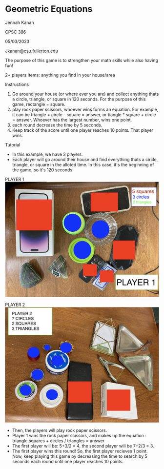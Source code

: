 # Geometric Equations
Jennah Kanan

CPSC 386

05/03/2023

Jkanan@csu.fullerton.edu

The purpose of this game is to strengthen your math skills while also having fun!

2+ players 
Items: anything you find in your house/area

Instructions 
1. Go around your house (or where ever you are) and collect anything thats a circle, triangle, or square in 120 seconds. For the purpose of this game, rectangle = square. 
2. play rock paper scissors, whoever wins forms an equation. For example, it can be triangle + circle - square = answer, or tiangle * square + circle = answer. Whoever has the largest number, wins one point. 
3. each round decrease the time by 5 seconds.
4. Keep track of the score until one player reaches 10 points. That player wins.  

Tutorial
* In this example, we have 2 players. 
* Each player will go around their house and find everything thats a circle, triangle, or square in the alloted time. In this case, it's the beginning of the game, so it's 120 seconds. 

PLAYER 1 
![PLAYER1](images/player1.png)

PLAYER 2
![PLAYER2](images/player2.png)
* Then, the players will play rock paper scissors. 
* Player 1 wins the rock paper scissors, and makes up the equation : triangle squares + circles / triangles = answer 
* The first player will be: 5+3/2 = 4, the second player will be 7+2/3 = 3. 
* The first player wins this round! So, the first player recieves 1 point.
Now, keep playing this game by decreasing the time to search by 5 seconds each round until one player reaches 10 points. 
